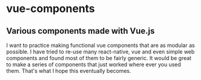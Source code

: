 # vue-components
## Various components made with Vue.js


I want to practice making functional vue components that are as modular as possible. 
I have tried to re-use many react-native, vue and even simple web components and found most of them to be fairly generic. It would be great to make a series of components that just worked where ever you used them. 
That's what I hope this eventually becomes.
